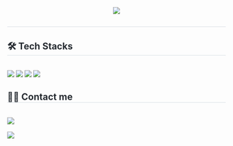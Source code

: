 <div align= "center">
    <img src="https://capsule-render.vercel.app/api?type=wave&color=ffffff&height=180&text=공공기관%20리뉴얼&animation=&fontColor=131fcd&fontSize=60" />
    </div>
    <div style="text-align: left;"> 
    <h2 style="border-bottom: 1px solid #d8dee4; color: #282d33;">  </h2>  
    <div style="font-weight: 700; font-size: 15px; text-align: left; color: #282d33;">  </div> 
    </div>
    <div style="text-align: left;">
    <h2 style="border-bottom: 1px solid #d8dee4; color: #282d33;"> 🛠️ Tech Stacks </h2> <br> 
    <div style="margin: ; text-align: left;" "text-align: left;"> <img src="https://img.shields.io/badge/Javascript-F7DF1E?style=for-the-badge&logo=Javascript&logoColor=white">
          <img src="https://img.shields.io/badge/HTML5-E34F26?style=for-the-badge&logo=HTML5&logoColor=white">
          <img src="https://img.shields.io/badge/CSS3-1572B6?style=for-the-badge&logo=CSS3&logoColor=white">
          <img src="https://private-user-images.githubusercontent.com/147022364/443516023-5fa82ccb-71c3-40f6-b8ac-5b49c35e182e.jpg?jwt=eyJhbGciOiJIUzI1NiIsInR5cCI6IkpXVCJ9.eyJpc3MiOiJnaXRodWIuY29tIiwiYXVkIjoicmF3LmdpdGh1YnVzZXJjb250ZW50LmNvbSIsImtleSI6ImtleTUiLCJleHAiOjE3NDcyMDM2OTMsIm5iZiI6MTc0NzIwMzM5MywicGF0aCI6Ii8xNDcwMjIzNjQvNDQzNTE2MDIzLTVmYTgyY2NiLTcxYzMtNDBmNi1iOGFjLTViNDljMzVlMTgyZS5qcGc_WC1BbXotQWxnb3JpdGhtPUFXUzQtSE1BQy1TSEEyNTYmWC1BbXotQ3JlZGVudGlhbD1BS0lBVkNPRFlMU0E1M1BRSzRaQSUyRjIwMjUwNTE0JTJGdXMtZWFzdC0xJTJGczMlMkZhd3M0X3JlcXVlc3QmWC1BbXotRGF0ZT0yMDI1MDUxNFQwNjE2MzNaJlgtQW16LUV4cGlyZXM9MzAwJlgtQW16LVNpZ25hdHVyZT02YmNmMzlkZTlmMDEwYjQ3MjBhNTQ5NDZlNzIwM2MxM2MyZmJlNWRiNzc2OTg5MjBlY2MwOTFlYWJlYWQxODhkJlgtQW16LVNpZ25lZEhlYWRlcnM9aG9zdCJ9.pOozhVnAhvodyNAy0BiJXklyLmWobcOAVqHs1lYoOHA"
          </div>
    </div>
    <div style="text-align: left;">
    <h2 style="border-bottom: 1px solid #d8dee4; color: #282d33;"> 🧑‍💻 Contact me </h2> <br> 
    <div style="text-align: left;"> <a href=mailto:> <img src="https://img.shields.io/badge/Gmail-EA4335?style=for-the-badge&logo=Gmail&logoColor=white&link=mailto:"> </a>
          </div>  <br> 
    <div style="text-align: left;"> <a href="https://hits.seeyoufarm.com"> <img src="https://hits.seeyoufarm.com/api/count/incr/badge.svg?url=https%3A%2F%2Fgithub.com%2Fnaem%2F&count_bg=%23000000&title_bg=%23000000&icon=github.svg&icon_color=%23FFFFFF&title=GitHub&edge_flat=false"/></a>
       </div> 
    </div>
    
